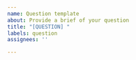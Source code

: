 ```yaml
---
name: Question template
about: Provide a brief of your question
title: "[QUESTION] "
labels: question
assignees: ''

---
```



